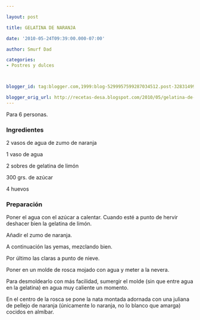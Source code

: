 ```yaml
---

layout: post

title: GELATINA DE NARANJA

date: '2010-05-24T09:39:00.000-07:00'

author: Smurf Dad

categories:
- Postres y dulces



blogger_id: tag:blogger.com,1999:blog-5299957599287034512.post-328314993509315201

blogger_orig_url: http://recetas-desa.blogspot.com/2010/05/gelatina-de-naranja.html
---
```


Para 6 personas.

<h3>Ingredientes</h3>

2 vasos de agua de zumo de naranja

1 vaso de agua

2 sobres de gelatina de limón

300 grs. de azúcar

4 huevos

<h3>Preparación</h3>

Poner el agua con el azúcar a calentar. Cuando esté a punto de hervir deshacer bien la gelatina de limón.

Añadir el zumo de naranja.

A continuación las yemas, mezclando bien.

Por último las claras a punto de nieve.

Poner en un molde de rosca mojado con agua y meter a la nevera.

Para desmoldearlo con más facilidad, sumergir el molde (sin que entre agua en la gelatina) en agua muy caliente un momento.

En el centro de la rosca se pone la nata montada adornada con una juliana de pellejo de naranja (únicamente lo naranja, no lo blanco que amarga) cocidos en almíbar.